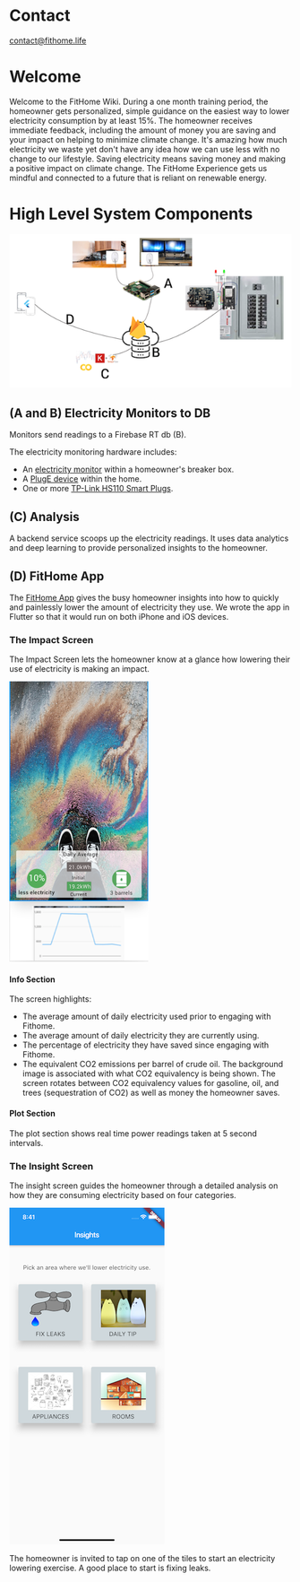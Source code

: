 # Contact
contact@fithome.life

# Welcome
 
  
Welcome to the FitHome Wiki.  During a one month training period, the homeowner gets personalized, simple guidance on the easiest way to lower electricity consumption by at least 15%. The homeowner receives immediate feedback, including the amount of money you are saving and your impact on helping to minimize climate change. It's amazing how much electricity we waste yet don't have any idea how we can use less with no change to our lifestyle. Saving electricity means saving money and making a positive impact on climate change. The FitHome Experience gets us mindful and connected to a future that is reliant on renewable energy.

# High Level System Components
![overview](images/Overview/Overview.png)
## (A and B) Electricity Monitors to DB
Monitors send readings  to a Firebase RT db (B).  
  
The electricity monitoring hardware includes:
- An [electricity monitor](https://github.com/BitKnitting/FitHome/wiki/ElectricityMonitor) within a homeowner's breaker box.  
- A [PlugE device](https://github.com/BitKnitting/FitHome/wiki/PlugE) within the home.
- One or more [TP-Link HS110 Smart Plugs](https://amzn.to/2MFSVmH). 
  
## (C) Analysis
A backend service scoops up the electricity readings.  It uses data analytics and deep learning to provide personalized insights to the homeowner.
## (D) FitHome App
The [FitHome App](https://github.com/BitKnitting/FitHome/wiki/FitHomeAppExperienceFlow) gives the busy homeowner insights into how to quickly and painlessly lower the amount of electricity they use.  We wrote the app in Flutter so that it would run on both iPhone and iOS devices.
### The Impact Screen
The Impact Screen lets the homeowner know at a glance how lowering their use of electricity is making an impact.  
  
![impact screen](images/Overview/impact_active_screen.png)  
#### Info Section
The screen highlights:  
- The average amount of daily electricity used prior to engaging with Fithome. 
- The average amount of daily electricity they are currently using.
- The percentage of electricity they have saved since engaging with Fithome.
- The equivalent CO2 emissions per barrel of crude oil.
The background image is associated with what CO2 equivalency is being shown.  The screen rotates between CO2 equivalency values for gasoline, oil, and trees (sequestration of CO2) as well as money the homeowner saves.
#### Plot Section
The plot section shows real time power readings taken at 5 second intervals.
### The Insight Screen
The insight screen guides the homeowner through a detailed analysis on how they are consuming electricity based on four categories.  
  
![insights screen](images/Overview/insights_main_screen.png)  

The homeowner is invited to tap on one of the tiles to start an electricity lowering exercise.  A good place to start is fixing leaks.



